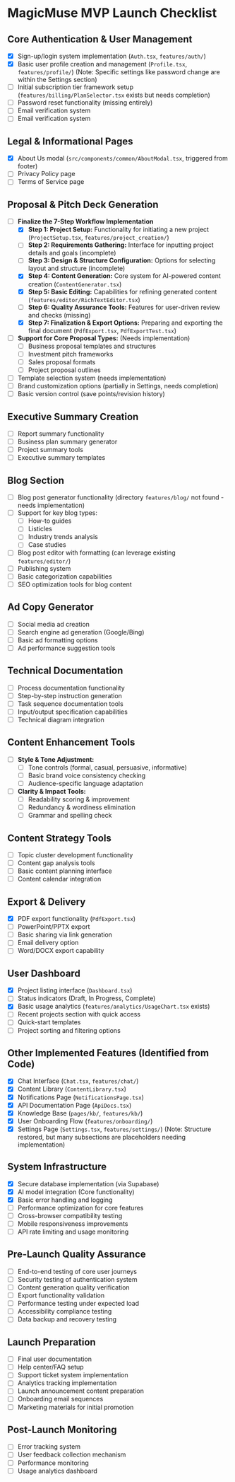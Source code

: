 # MagicMuse MVP Launch Checklist

## Core Authentication & User Management
- [x] Sign-up/login system implementation (`Auth.tsx`, `features/auth/`)
- [x] Basic user profile creation and management (`Profile.tsx`, `features/profile/`) (Note: Specific settings like password change are within the Settings section)
- [ ] Initial subscription tier framework setup (`features/billing/PlanSelector.tsx` exists but needs completion)
- [ ] Password reset functionality (missing entirely)
- [ ] Email verification system
- [ ] Email verification system

## Legal & Informational Pages
- [x] About Us modal (`src/components/common/AboutModal.tsx`, triggered from footer)
- [ ] Privacy Policy page
- [ ] Terms of Service page

## Proposal & Pitch Deck Generation
- [ ] **Finalize the 7-Step Workflow Implementation**
  - [x] **Step 1: Project Setup:** Functionality for initiating a new project (`ProjectSetup.tsx`, `features/project_creation/`)
  - [ ] **Step 2: Requirements Gathering:** Interface for inputting project details and goals (incomplete)
  - [ ] **Step 3: Design & Structure Configuration:** Options for selecting layout and structure (incomplete)
  - [x] **Step 4: Content Generation:** Core system for AI-powered content creation (`ContentGenerator.tsx`)
  - [x] **Step 5: Basic Editing:** Capabilities for refining generated content (`features/editor/RichTextEditor.tsx`)
  - [ ] **Step 6: Quality Assurance Tools:** Features for user-driven review and checks (missing)
  - [x] **Step 7: Finalization & Export Options:** Preparing and exporting the final document (`PdfExport.tsx`, `PdfExportTest.tsx`)
- [ ] **Support for Core Proposal Types:** (Needs implementation)
  - [ ] Business proposal templates and structures
  - [ ] Investment pitch frameworks
  - [ ] Sales proposal formats
  - [ ] Project proposal outlines
- [ ] Template selection system (needs implementation)
- [ ] Brand customization options (partially in Settings, needs completion)
- [ ] Basic version control (save points/revision history)

## Executive Summary Creation
- [ ] Report summary functionality
- [ ] Business plan summary generator
- [ ] Project summary tools
- [ ] Executive summary templates

## Blog Section
- [ ] Blog post generator functionality (directory `features/blog/` not found - needs implementation)
- [ ] Support for key blog types:
  - [ ] How-to guides
  - [ ] Listicles
  - [ ] Industry trends analysis
  - [ ] Case studies
- [ ] Blog post editor with formatting (can leverage existing `features/editor/`)
- [ ] Publishing system
- [ ] Basic categorization capabilities
- [ ] SEO optimization tools for blog content

## Ad Copy Generator
- [ ] Social media ad creation
- [ ] Search engine ad generation (Google/Bing)
- [ ] Basic ad formatting options
- [ ] Ad performance suggestion tools

## Technical Documentation
- [ ] Process documentation functionality
- [ ] Step-by-step instruction generation
- [ ] Task sequence documentation tools
- [ ] Input/output specification capabilities
- [ ] Technical diagram integration

## Content Enhancement Tools
- [ ] **Style & Tone Adjustment:**
  - [ ] Tone controls (formal, casual, persuasive, informative)
  - [ ] Basic brand voice consistency checking
  - [ ] Audience-specific language adaptation
- [ ] **Clarity & Impact Tools:**
  - [ ] Readability scoring & improvement
  - [ ] Redundancy & wordiness elimination
  - [ ] Grammar and spelling check

## Content Strategy Tools
- [ ] Topic cluster development functionality
- [ ] Content gap analysis tools
- [ ] Basic content planning interface
- [ ] Content calendar integration

## Export & Delivery
- [x] PDF export functionality (`PdfExport.tsx`)
- [ ] PowerPoint/PPTX export
- [ ] Basic sharing via link generation
- [ ] Email delivery option
- [ ] Word/DOCX export capability

## User Dashboard
- [x] Project listing interface (`Dashboard.tsx`)
- [ ] Status indicators (Draft, In Progress, Complete)
- [x] Basic usage analytics (`features/analytics/UsageChart.tsx` exists)
- [ ] Recent projects section with quick access
- [ ] Quick-start templates
- [ ] Project sorting and filtering options

## Other Implemented Features (Identified from Code)
- [x] Chat Interface (`Chat.tsx`, `features/chat/`)
- [x] Content Library (`ContentLibrary.tsx`)
- [x] Notifications Page (`NotificationsPage.tsx`)
- [x] API Documentation Page (`ApiDocs.tsx`)
- [x] Knowledge Base (`pages/kb/`, `features/kb/`)
- [x] User Onboarding Flow (`features/onboarding/`)
- [x] Settings Page (`Settings.tsx`, `features/settings/`) (Note: Structure restored, but many subsections are placeholders needing implementation)

## System Infrastructure
- [x] Secure database implementation (via Supabase)
- [x] AI model integration (Core functionality)
- [x] Basic error handling and logging
- [ ] Performance optimization for core features
- [ ] Cross-browser compatibility testing
- [ ] Mobile responsiveness improvements
- [ ] API rate limiting and usage monitoring

## Pre-Launch Quality Assurance
- [ ] End-to-end testing of core user journeys
- [ ] Security testing of authentication system
- [ ] Content generation quality verification
- [ ] Export functionality validation
- [ ] Performance testing under expected load
- [ ] Accessibility compliance testing
- [ ] Data backup and recovery testing

## Launch Preparation
- [ ] Final user documentation
- [ ] Help center/FAQ setup
- [ ] Support ticket system implementation
- [ ] Analytics tracking implementation
- [ ] Launch announcement content preparation
- [ ] Onboarding email sequences
- [ ] Marketing materials for initial promotion

## Post-Launch Monitoring
- [ ] Error tracking system
- [ ] User feedback collection mechanism
- [ ] Performance monitoring
- [ ] Usage analytics dashboard
